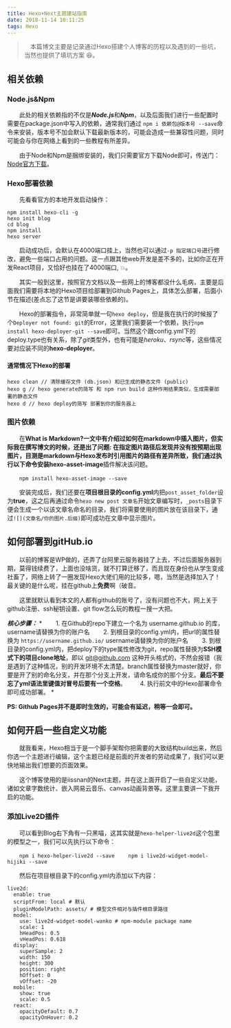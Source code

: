 ```yaml
---
title: Hexo+Next主题建站指南
date: 2018-11-14 10:11:25
tags: Hexo
---
```


> &emsp;本篇博文主要是记录通过Hexo搭建个人博客的历程以及遇到的一些坑，当然也提供了填坑方案 :laughing:。

## 相关依赖

### Node.js&Npm

&emsp;&emsp;此处的相关依赖指的不仅是***Node.js***和***Npm***，以及后面我们进行一些配置时需要在package.json中写入的依赖，通常我们通过
`npm i 依赖包@版本号 --save`命令来安装，版本号不加会默认下载最新版本的，可能会造成一些兼容性问题，同时可能会与你在网络上看到的一些教程有所差异。

&emsp;&emsp;由于Node和Npm是捆绑安装的，我们只需要官方下载Node即可，传送门：[Node官方下载](https://nodejs.org/en/download/)。

<escape><!-- more --></escape>

### Hexo部署依赖

&emsp;&emsp;先看看官方的本地开发启动操作：

```
npm install hexo-cli -g
hexo init blog
cd blog
npm install
hexo server
```

&emsp;&emsp;启动成功后，会默认在4000端口挂上，当然也可以通过`-p 指定端口号`进行修改，避免一些端口占用的问题。这一点跟其他web开发是差不多的，比如你正在开发React项目，又恰好也挂在了4000端口, :boom:。

&emsp;&emsp;其实一般到这里，按照官方文档以及一些网上的博客都没什么毛病，主要是后面我们需要将本地的Hexo项目给部署到Github Pages上，具体怎么部署，后面小节在描述(差点忘了这节是讲要装哪些依赖的)。

&emsp;&emsp;Hexo的部署指令，非常简单就一句`hexo deploy`，但是我在执行的时候报了个`Deployer not found: git`的Error，这里我们需要装一个依赖，执行`npm install hexo-deployer-git --save`即可。当然这个跟config.yml下的deploy.type也有关系，除了*git*类型外，也有可能是*heroku*、*rsync*等，这些情况要对应装不同的**hexo-deployer**。

#### 通常情况下Hexo的部署

```
hexo clean // 清除缓存文件 (db.json) 和已生成的静态文件 (public)
hexo g // hexo generate的简写 和 npm run build 这种作用结果类似，生成需要部署的静态文件
hexo d // hexo deploy的简写 部署到你的服务器上 
```
### 图片依赖

&emsp;&emsp;在**What is Markdown?**一文中有介绍过如何在markdown中插入图片，但实际我在撰写博文的时候，还是出了问题: 在指定图片路径后发现并没有按预期出现图片，目测是markdown与Hexo发布时引用图片的路径有差异所致，我们通过执行以下命令安装**hexo-asset-image**插件解决该问题。

&emsp;&emsp;`npm install hexo-asset-image --save`

&emsp;&emsp;安装完成后，我们还要在**项目根目录的config.yml**内把`post_asset_folder`设为**true**，这之后再通过命令`hexo new post 文章名`开始文章编写时，`_posts`目录下便会生成一个以该文章名命名的目录，我们将需要使用的图片放在该目录下，通过`![](文章名/你的图片.后缀)`即可成功在文章中显示图片。

## 如何部署到gitHub.io

&emsp;&emsp;以前的博客是WP做的，还弄了台阿里云服务器挂了上去，不过后面服务器到期，莫得钱续费了，上面也没啥货，就不打算迁移了，而且现在身份也从学生变成社畜了，网络上转了一圈发现Hexo大佬们用的比较多，嗯，当然是选择加入了！最关键的是什么呢，挂在github上**免费**啊（破音。

&emsp;&emsp;这里就默认看到本文的人都有github的账号了，没有问题也不大，网上关于github注册、ssh秘钥设置、git flow怎么玩的教程一搜一大把。

***核心步骤：***
*
&emsp;&emsp;1. 在Github的repo下建立一个名为  username.github.io  的库，username请替换为你的账户名
&emsp;&emsp;2. 到根目录的config.yml内，把url的属性替换为 `https://username.github.io/` username请替换为你的账户名
&emsp;&emsp;3. 到根目录的config.yml内，把deploy下的type属性修改为git，repo属性替换为**SSH模式下的项目clone地址**，即以 git@github.com 这种开头格式的，不然会报错（我是遇到了这种情况，别的开发环境不太清楚。branch属性替换为master就好，你要是开了别的命名分支，并在那个分支上开发，请命名成你的那个分支。**最后不要忘了yml语法里键值对冒号后要有一个空格**。
&emsp;&emsp;4. 执行前文中的Hexo部署命令即可成功部署。
*

**PS: Github Pages并不是即时生效的，可能会有延迟，稍等一会即可。**

## 如何开启一些自定义功能

&emsp;&emsp;就我看来，Hexo相当于是一个脚手架帮你把需要的大致结构build出来，然后你选一个主题进行编辑，这个主题已经是前面的开发者的劳动成果了，我们可以更快地输出我们想要的页面效果。

&emsp;&emsp;这个博客使用的是iissnan的Next主题，并在这上面开启了一些自定义功能，诸如文章字数统计、嵌入网易云音乐、canvas动画背景等。这里主要讲一下我开启的功能。

### 添加Live2D插件

&emsp;&emsp;可以看到Blog右下角有一只黑喵，这其实就是`hexo-helper-live2d`这个包里的模型之一，我们可以先执行以下命令：

&emsp;&emsp;`npm i hexo-helper-live2d --save`
&emsp;&emsp;`npm i live2d-widget-model-hijiki --save`

&emsp;&emsp;然后在项目根目录下的config.yml内添加以下内容：

```
live2d:
  enable: true
  scriptFrom: local # 默认
  pluginModelPath: assets/ # 模型文件相对与插件根目录路径
  model:
    use: live2d-widget-model-wanko # npm-module package name
    scale: 1
    hHeadPos: 0.5
    vHeadPos: 0.618
  display:
    superSample: 2
    width: 150
    height: 300
    position: right
    hOffset: 0
    vOffset: -20
  mobile:
    show: true
    scale: 0.5
  react:
    opacityDefault: 0.7
    opacityOnHover: 0.2
```